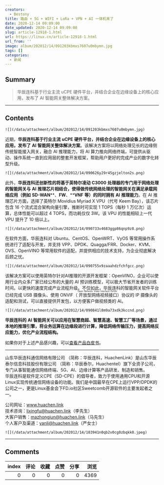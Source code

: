 ```yaml
---
creators:
  - Bestony
title: 路由 + 5G + WIFI + LoRa + VPN + AI 一体机来了
date: 2020-12-14 09:09:00
date_updated: 2020-12-14 09:09:00
slug: article-12918-1.html
url: https://linux.cn/article-12918-1.html
url_from: ''
image: album/202012/14/091203kbmxs7607u0mbymn.jpg
tags: []
categories:
  - 新闻
---
```


## Summary

> 华辰连科基于行业主流 uCPE 硬件平台，并结合企业在边缘设备上的核心应用，发布了 AI 智能网关整体解决方案。

***

<!-- more -->

## Contents

`![](/data/attachment/album/202012/14/091203kbmxs7607u0mbymn.jpg)`

近期，**华辰连科基于行业主流** **uCPE** **硬件平台，并结合企业在边缘设备上的核心应用，发布了** **AI** **智能网关整体解决方案**。该解决方案将以网络处理见长的边缘侧传统智能接入网关，融合 AI 推理能力，将 AI 算力推向网络终端，可提供从驱动、操作系统一直到应用层的整套开发框架，帮助用户更好的完成产业的数字化转型升级。

`![](/data/attachment/album/202012/14/090626y29r45gzjelton2s.png)`

此外，**华辰连科还创新性的将基于英特尔凌动** **C3000** **处理器的专门用于网络处理的智能网关与** **AI** **推理芯片相结合，使得做传统网络处理的智能网关在满足承载网络应用（例如** **SD-WAN****、****FW****、****VNF** **等）的同时拥有** **AI** **推理能力**。在 AI 推理芯片方面，选择了英特尔 Movidius Myriad X VPU（代号 Keem Bay），该芯片包含 16 个流式混合架构向量引擎，推断时可实现 1 TOPS（每秒 1 万亿次）运算，总体性能可以超过 4 TOPS，而功耗仅仅 3W。该 VPU 的性能相较上一代 VPU 提升了 10 倍以上。

`![](/data/attachment/album/202012/14/090733v4683ggp86qnp9z8.png)`

在软件方面，华辰连科对 Ubuntu、CentOS、OpenWRT、VyOS 等常用操作系统进行了适配与开发，并支持 VPP、DPDK、Quagga/FRR、Docker、KVM、OVS、OpenVINO 等常用软件的适配，并提供相应的技术支持，为企业彻底解决后顾之忧。

`![](/data/attachment/album/202012/14/090755x9zaaahdzfchfgcc.png)`

该解决方案可以使用英特尔针对AI推理的开源开发框架：OpenVINO，企业可以使用行业内众多厂家已经公布的大量的 AI 预训练模型，可以极大节省开发者的训练时间。以更快的速度完成产业流程升级。不仅如此，华辰连科的智能网关软件平台已经完成 USB 摄像头、使用 ONVIF（<ruby> 开放型网络视频接口 <rp>  （ </rp> <rt>  Open Network Video Interface Forum </rt> <rp>  ） </rp></ruby>）协议的 IP 摄像头的适配和测试，可以直接提供开发包，以方便客户做视频类的 AI。

`![](/data/attachment/album/202012/14/090841l8m9a73xdk3kccnd.png)`

**华辰连科的** **AI** **智能网关可以应用在智慧商超、智慧高速、智慧工厂等场景，通过本地的推理引擎，将业务运算在边缘段进行计算，降低网络传输压力，提高网络反应能力，优化产业流程结构。**

如果你对于上述产品感兴趣，可以[查看产品白皮书](https://postimg.aliavv.com/macmini/yv7zl.pdf)。

---

山东华辰连科通信网络有限公司 （简称：华辰连科，HuachenLink）是山东华辰泰尔信息科技股份有限公司 （简称：华辰泰尔，Huachentel）旗下全资子公司，专门从事智能通信网络终端、5G、AI、边缘计算等产品研发、制造和销售。  
华辰连科是软件定义CPE（SD-CPE）的倡导者，致力于使用通用CPU和开源Linux实现传统通信网络设备的功能。我们是中国最早在CPE上运行VPP/DPDK的公司之一，更是Linux基金会下FD.io社区Sweetcomb开源软件的主要发起者之一。  
   
公司网址：www.huachen.link  
技术咨询：lixingfu@huachen.link（李先生）  
大客户销售：mazhongjun@huachen.link（马先生）  
个人客户及渠道：yanli@huachen.link（严女士）

`![](/data/attachment/album/202012/14/103941n0qb2v0cg0zbqkk0.jpeg)`

***

## Comments


|   index |   评论 |   收藏 |   点赞 |   分享 |   浏览 |
|--------:|-------:|-------:|-------:|-------:|-------:|
|       0 |      0 |      0 |      0 |      0 |   4369 |

